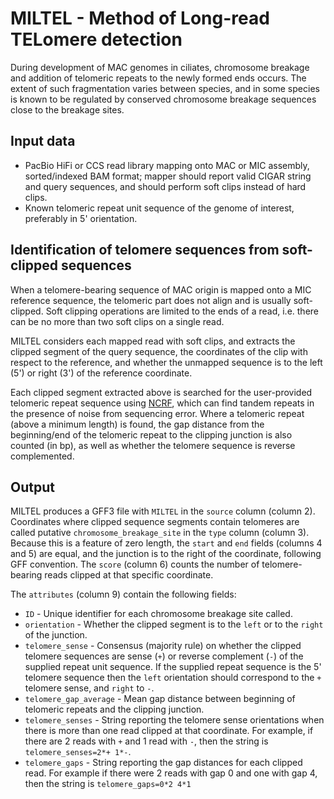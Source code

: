 MILTEL - Method of Long-read TELomere detection
===============================================

During development of MAC genomes in ciliates, chromosome breakage and addition
of telomeric repeats to the newly formed ends occurs. The extent of such
fragmentation varies between species, and in some species is known to be
regulated by conserved chromosome breakage sequences close to the breakage
sites.


Input data
----------

 * PacBio HiFi or CCS read library mapping onto MAC or MIC assembly,
   sorted/indexed BAM format; mapper should report valid CIGAR string and query
   sequences, and should perform soft clips instead of hard clips.
 * Known telomeric repeat unit sequence of the genome of interest, preferably in
   5' orientation.


Identification of telomere sequences from soft-clipped sequences
----------------------------------------------------------------

When a telomere-bearing sequence of MAC origin is mapped onto a MIC reference
sequence, the telomeric part does not align and is usually soft-clipped. Soft
clipping operations are limited to the ends of a read, i.e. there can be no more
than two soft clips on a single read.

MILTEL considers each mapped read with soft clips, and extracts the clipped
segment of the query sequence, the coordinates of the clip with respect to the
reference, and whether the unmapped sequence is to the left (5') or right (3')
of the reference coordinate.

Each clipped segment extracted above is searched for the user-provided telomeric
repeat sequence using
[NCRF](https://github.com/makovalab-psu/NoiseCancellingRepeatFinder/), which can
find tandem repeats in the presence of noise from sequencing error. Where a
telomeric repeat (above a minimum length) is found, the gap distance from the
beginning/end of the telomeric repeat to the clipping junction is also counted
(in bp), as well as whether the telomere sequence is reverse complemented.


Output
------

MILTEL produces a GFF3 file with `MILTEL` in the `source` column (column 2).
Coordinates where clipped sequence segments contain telomeres are called
putative `chromosome_breakage_site` in the `type` column (column 3). Because
this is a feature of zero length, the `start` and `end` fields (columns 4 and 5)
are equal, and the junction is to the right of the coordinate, following GFF
convention. The `score` (column 6) counts the number of telomere-bearing reads
clipped at that specific coordinate.

The `attributes` (column 9) contain the following fields:

 * `ID` - Unique identifier for each chromosome breakage site called.
 * `orientation` - Whether the clipped segment is to the `left` or to the
     `right` of the junction.
 * `telomere_sense` - Consensus (majority rule) on whether the clipped telomere
     sequences are sense (`+`) or reverse complement (`-`) of the supplied
     repeat unit sequence. If the supplied repeat sequence is the 5' telomere
     sequence then the `left` orientation should correspond to the `+` telomere
     sense, and `right` to `-`.
 * `telomere_gap_average` - Mean gap distance between beginning of telomeric
     repeats and the clipping junction.
 * `telomere_senses` - String reporting the telomere sense orientations when
     there is more than one read clipped at that coordinate. For example, if
     there are 2 reads with `+` and 1 read with `-`, then the string is
     `telomere_senses=2*+ 1*-`.
 * `telomere_gaps` - String reporting the gap distances for each clipped read.
     For example if there were 2 reads with gap 0 and one with gap 4, then the
     string is `telomere_gaps=0*2 4*1`
<!-- not yet implemented properly
 * `match_coverage` - Number of reads spanning this coordinate with an `M`
     operation.
-->
